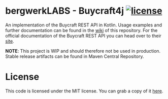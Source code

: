 # bergwerkLABS - Buycraft4j [![license](https://img.shields.io/github/license/mashape/apistatus.svg?style=flat-square)]()
An implementation of the Buycraft REST API in Kotlin. Usage examples and further documentation can be found in the [wiki](https://github.com/bergwerkLABS/Buycraft4j/wiki) of this repository. For the official documentation of the Buycraft REST API you can head over to their [site](https://documentation.buycraft.net/documentation/#introduction). 

**NOTE**: This project is WIP and should therefore not be used in production. Stable release artifacts can be found in Maven Central Repository. 

# License
This code is licensed under the MIT license. You can grab a copy of it [here](https://opensource.org/licenses/MIT).

